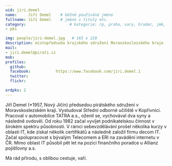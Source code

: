 ```yaml
---
uid: jiri.demel
name:     Jiří Demel  	# běžně používáné jméno
fullname: Jiří Demel  	# jméno s tituly etc.
category:                 	# kategorie: rp, praha, vary, hradec, jmk, senat
- pks

img: people/jiri-demel.jpg   # 165 x 220
description: místopředseda krajského sdružení Moravskoslezského kraje           	# kratký popis, max 160 znaků
mail:
- jiri.demel@pirati.cz
mob:			  
profiles:
  github:                 
  facebook: 		  https://www.facebook.com/jiri.demel.1
  twitter: 		  
  flickr: 

ordpks: 2
---
```


Jiří Demel (*1957, Nový Jičín) předsedou pirátského sdružení v Moravskoslezském kraji. Vystudoval Střední odborné učiliště v Kopřivnici. Pracoval v automobilce TATRA a.s., oženil se, vychovával dva syny a následně ovdověl. Od roku 1982 začal vyvíjet podnikatelskou činnost v širokém spektru působnosti. V rámci sebevzdělávání prošel několika kurzy v oblasti IT, kde získal několik certifikátů a následně založil firmu decom IT. Začal spolupracovat s bývalým Telecomem a ERI na zavádění internetu v ČR. Mimo oblast IT působil pět let na pozici finančního poradce u Allianz pojišťovny a.s.

Má rád přírodu, s oblibou cestuje, vaří.


